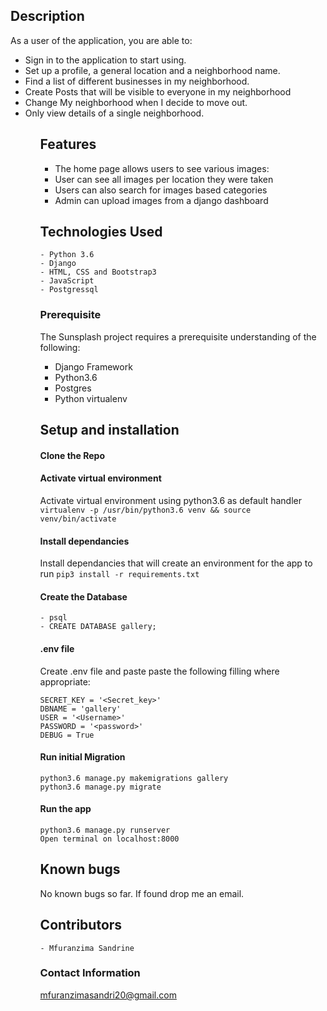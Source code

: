 ## Description

As a user of the application, you are able to:
<ul>
    <li>Sign in to the application to start using.</li>
    <li>Set up a profile, a general location and a neighborhood name.</li>
    <li>Find a list of different businesses in my neighborhood.</li>
    <li>Create Posts that will be visible to everyone in my neighborhood</li>
    <li>Change My neighborhood when I decide to move out.</li>
    <li>Only view details of a single neighborhood.</li>
<ul>


## Features
- The home page allows users to see various images:
- User can see all images per location they were taken
- Users can also search for images based categories
- Admin can upload images from a django dashboard



## Technologies Used
    - Python 3.6
    - Django
    - HTML, CSS and Bootstrap3
    - JavaScript
    - Postgressql

### Prerequisite
The Sunsplash project requires a prerequisite understanding of the following:
- Django Framework
- Python3.6
- Postgres
- Python virtualenv

## Setup and installation

#### Clone the Repo
####  Activate virtual environment
Activate virtual environment using python3.6 as default handler
    `virtualenv -p /usr/bin/python3.6 venv && source venv/bin/activate`
####  Install dependancies
Install dependancies that will create an environment for the app to run `pip3 install -r requirements.txt`
####  Create the Database
    - psql
    - CREATE DATABASE gallery;
####  .env file
Create .env file and paste paste the following filling where appropriate:

    SECRET_KEY = '<Secret_key>'
    DBNAME = 'gallery'
    USER = '<Username>'
    PASSWORD = '<password>'
    DEBUG = True
#### Run initial Migration
    python3.6 manage.py makemigrations gallery
    python3.6 manage.py migrate
#### Run the app
    python3.6 manage.py runserver
    Open terminal on localhost:8000

## Known bugs
No known bugs so far. If found drop me an email.


## Contributors
    - Mfuranzima Sandrine

### Contact Information
mfuranzimasandri20@gmail.com

